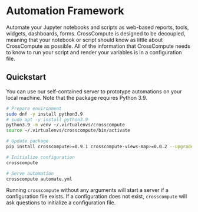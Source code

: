 # Automation Framework

Automate your Jupyter notebooks and scripts as web-based reports, tools, widgets, dashboards, forms. CrossCompute is designed to be decoupled, meaning that your notebook or script should know as little about CrossCompute as possible. All of the information that CrossCompute needs to know to run your script and render your variables is in a configuration file.

## Quickstart

You can use our self-contained server to prototype automations on your local machine. Note that the package requires Python 3.9.

```bash
# Prepare environment
sudo dnf -y install python3.9
# sudo apt -y install python3.9
python3.9 -m venv ~/.virtualenvs/crosscompute
source ~/.virtualenvs/crosscompute/bin/activate

# Update package
pip install crosscompute>=0.9.1 crosscompute-views-map>=0.0.2 --upgrade

# Initialize configuration
crosscompute

# Serve automation
crosscompute automate.yml
```

Running `crosscompute` without any arguments will start a server if a configuration file exists. If a configuration does not exist, `crosscompute` will ask questions to initialize a configuration file.
